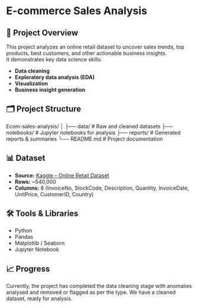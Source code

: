 # E-commerce Sales Analysis

## 📌 Project Overview
This project analyzes an online retail dataset to uncover sales trends, top products, best customers, and other actionable business insights.  
It demonstrates key data science skills:
- **Data cleaning**
- **Exploratory data analysis (EDA)**
- **Visualization**
- **Business insight generation**

## 🗂 Project Structure
Ecom-sales-analysis/
│
├── data/ # Raw and cleaned datasets
├── notebooks/ # Jupyter notebooks for analysis
├── reports/ # Generated reports & summaries
└── README.md # Project documentation

## 📊 Dataset
- **Source:** [Kaggle – Online Retail Dataset](https://www.kaggle.com/datasets/vijayuv/onlineretail)
- **Rows:** ~540,000
- **Columns:** 8 (InvoiceNo, StockCode, Description, Quantity, InvoiceDate, UnitPrice, CustomerID, Country)

## 🛠 Tools & Libraries
- Python
- Pandas
- Matplotlib / Seaborn
- Jupyter Notebook

## 📈 Progress
Currently, the project has completed the data cleaning stage with anomalies analysed and removed or flagged as per the type. We have a cleaned dataset, ready for analysis.
